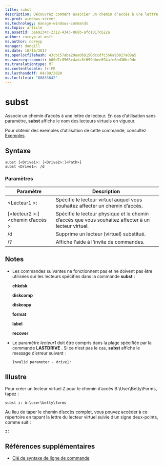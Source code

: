 ```yaml
---
title: subst
description: Découvrez comment associer un chemin d’accès à une lettre de lecteur.
ms.prod: windows-server
ms.technology: manage-windows-commands
ms.topic: article
ms.assetid: 3e69234c-2312-4343-868b-afc1017c622a
author: coreyp-at-msft
ms.author: coreyp
manager: dongill
ms.date: 10/16/2017
ms.openlocfilehash: 43cbc57aba29ea0b9150dccdfc566a93017a09a5
ms.sourcegitcommit: b00d7c8968c4adc8f699dbee694afe6ed36bc9de
ms.translationtype: MT
ms.contentlocale: fr-FR
ms.lasthandoff: 04/08/2020
ms.locfileid: "80833642"
---
```

# <a name="subst"></a>subst



Associe un chemin d’accès à une lettre de lecteur. En cas d’utilisation sans paramètre, **subst** affiche le nom des lecteurs virtuels en vigueur.

Pour obtenir des exemples d’utilisation de cette commande, consultez [Exemples](#BKMK_examples).

## <a name="syntax"></a>Syntaxe

```
subst [<Drive1>: [<Drive2>:]<Path>] 
subst <Drive1>: /d
```

### <a name="parameters"></a>Paramètres

|Paramètre|Description|
|---------|-----------|
|\<Lecteur1 >:|Spécifie le lecteur virtuel auquel vous souhaitez affecter un chemin d’accès.|
|[\<lecteur2 >:]\<chemin d’accès >|Spécifie le lecteur physique et le chemin d’accès que vous souhaitez affecter à un lecteur virtuel.|
|/d|Supprime un lecteur (virtuel) substitué.|
|/?|Affiche l'aide à l'invite de commandes.|

## <a name="remarks"></a>Notes

-   Les commandes suivantes ne fonctionnent pas et ne doivent pas être utilisées sur les lecteurs spécifiés dans la commande **subst** :

    **chkdsk**

    **diskcomp**

    **diskcopy**

    **format**

    **label**

    **recover**
-   Le paramètre *lecteur1* doit être compris dans la plage spécifiée par la commande **LASTDRIVE** . Si ce n’est pas le cas, **subst** affiche le message d’erreur suivant :

    `Invalid parameter - drive1:`

## <a name="examples"></a><a name="BKMK_examples"></a>Illustre

Pour créer un lecteur virtuel Z pour le chemin d’accès B:\User\Betty\Forms, tapez :
```
subst z: b:\user\betty\forms 
```
Au lieu de taper le chemin d’accès complet, vous pouvez accéder à ce répertoire en tapant la lettre du lecteur virtuel suivie d’un signe deux-points, comme suit :
```
z: 
```

## <a name="additional-references"></a>Références supplémentaires

- [Clé de syntaxe de ligne de commande](command-line-syntax-key.md)